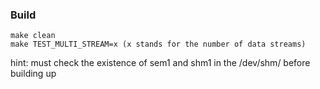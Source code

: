 ### Build
```
make clean
make TEST_MULTI_STREAM=x (x stands for the number of data streams)
```
hint: must check the existence of sem1 and shm1 in the /dev/shm/ before building up
